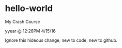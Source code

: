 # hello-world
My Crash Course

yyear @ 12:26PM 4/15/16

Ignore this hideous change, new to code, new to github.
